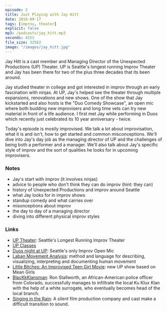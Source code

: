 ```yaml
---
episode: 2
title: Just Playing with Jay Hitt
date: 2018-09-17
tags: [improv, theater]
explicit: false
mp3: /podcasts/jay_hitt.mp3
seconds: 4151
file_size: 32563
image: "/images/jay_hitt.jpg"
---
```


Jay Hitt is a cast member and Managing Director of the Unexpected Productions (UP) Theater. UP is Seattle's longest running Improv Theater and Jay has been there for two of the plus three decades that its been around.

Jay studied theater in college and got interested in improv through an early fascination with ninjas. At UP, Jay's helped see the theater through multiple expansions, renovations and new shows. One of the show that Jay kickstarted and also hosts is the "Duo Comedy Showcase", an open mic  where both budding new improvisers and long time vets can try new material in front of a life audience. I first met Jay while performing in Duos which recently just celebrated its 10 year anniversary - twice.

Today's episode is mostly improvised. We talk a lot about improvisation, what it is and isn't, how to get started and common misconceptions. We'll dive into Jay's day job as the managing director of UP and the challenges of being both a performer and a manager. We'll also talk about Jay's specific style of improv and the sort of qualities he looks for in upcoming improvisers.

### Notes
- Jay's start with improv (it involves ninjas)
- advice to people who don't think they can do improv (hint: they can)
- history of Unexpected Productions and improv around Seattle
- what Jay looks for in improv shows
- standup comedy and what carries over
- misonceptions about improv
- the day to day of a managing director
- diving into different physical improv styles

### Links
- [UP Theater](http://unexpectedproductions.org/): Seattle's Longest Running Improv Theater
- [UP Classes](http://unexpectedproductions.org/school/)
- [Duos night at UP](http://unexpectedproductions.org/shows/duos/): Seattle's only Improv Open Mic
- [Laban Movement Analysis](https://en.wikipedia.org/wiki/Laban_movement_analysis): method and language for describing, visualizing, interpreting and documenting human movement
- [Little Bitches: An Improvised Teen Girl Movie](http://unexpectedproductions.org/event/little-bitches-an-improvised-teen-girl-movie-3/): new UP show based on Mean Girls
- [BlacKkKlansman](https://www.imdb.com/title/tt7349662/): Ron Stallworth, an African-American police officer from Colorado, successfully manages to infiltrate the local Ku Klux Klan with the help of a white surrogate, who eventually becomes head of the local branch.
- [Singing in the Rain](https://www.imdb.com/title/tt0045152/): A silent film production company and cast make a difficult transition to sound.

